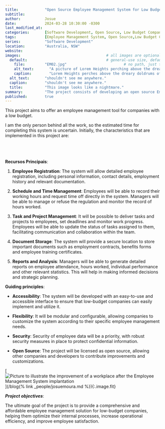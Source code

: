 ```yaml
---
title:            "Open Source Employee Management System for Low Budget Companies"
subtitle:       
author:           Josue
date:             2024-03-28 10:30:00 -0300
last_modified_at: 
categories:       [Software Development, Open Source, Low Budget Companies]
tags:             [Employee Management System, Open Source,Low Budget Companies]
series:           "Software Development"
location:         "Australia, NSW"
website:          
images:                                       # all images are optional; banner and either default or thumbnail are recommended
  default:                                    # general-use size, default for lists if no thumbnail
    file:         "EM02.jpg"                          # no path, just the filename (e.g., "my great image.png")
    alt_text:       "A picture of Lorem Heights perching above the dreary doldrums of yesteryear." # for screen readers
    caption:        "Lorem Heights perches above the dreary doldrums of yesteryear."
  alt_text:       "shouldn't see me anywhere."
  caption:        "shouldn't see me anywhere."
  title:          "This image looks like a nightmare."
summary:          "The project consists of developing an open source Employee Management System, specifically designed to meet the needs of low-budget companies. The goal is to provide an affordable and effective tool for companies that do not have the financial resources to invest in commercial employee management solutions."  # summaries are used on list (index) pages rather than excerts, so that authors have more control over the lead-in
published:        true
---
```


This project aims to offer an employee management tool for companies with a low budget. 

I am the only person behind all the work, so the estimated time for completing this system is uncertain. Initially, the characteristics that are implemented in this project are:
<br/><br/><br/><br/><br/>
**Recursos Principais**:

1. **Employee Registration**: The system will allow detailed employee registration, including personal information, contact details, employment history and relevant documentation.

2. **Schedule and Time Management**: Employees will be able to record their working hours and request time off directly in the system. Managers will be able to manage or refuse the regulation and monitor the record of hours worked.

3. **Task and Project Management**: It will be possible to deliver tasks and projects to employees, set deadlines and monitor work progress. Employees will be able to update the status of tasks assigned to them, facilitating communication and collaboration within the team.

4. **Document Storage**: The system will provide a secure location to store important documents such as employment contracts, benefits forms and employee training certificates.

5. **Reports and Analysis**: Managers will be able to generate detailed reports on employee attendance, hours worked, individual performance and other relevant statistics. This will help in making informed decisions and strategic planning.


**Guiding principles**:

- **Accessibility**: The system will be developed with an easy-to-use and accessible interface to ensure that low-budget companies can easily implement and utilize it.

- **Flexibility**: It will be modular and configurable, allowing companies to customize the system according to their specific employee management needs.

- **Security**: Security of employee data will be a priority, with robust security measures in place to protect confidential information.

- **Open Source**: The project will be licensed as open source, allowing other companies and developers to contribute improvements and customizations.


[![Picture to illustrate the improvement of a workplace after the Employee Management System implantation](/blog/assets/images/EM03.jpg "Picture to illustrate the improvement of a workplace after the Employee Management System implantation")](/blog{% link _people/josuemoura.md %}){:.image.fit}


***Project objectives***:

The ultimate goal of the project is to provide a comprehensive and affordable employee management solution for low-budget companies, helping them optimize their internal processes, increase operational efficiency, and improve employee satisfaction.